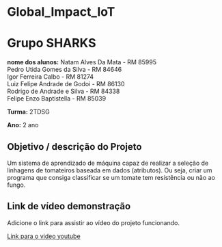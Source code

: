 # Global_Impact_IoT

# Grupo SHARKS

**nome dos alunos:** 
Natam Alves Da Mata - RM 85995 <br>
Pedro Utida Gomes da Silva - RM 84646 <br>
Igor Ferreira Calbo - RM 81274 <br>
Luiz Felipe Andrade de Godoi - RM 86130 <br>
Rodrigo de Andrade e Silva - RM 84338 <br>
Felipe Enzo Baptistella - RM 85039

**Turma:**
2TDSG

**Ano:**
2 ano

## Objetivo / descrição do Projeto

Um sistema de aprendizado de máquina capaz de realizar a seleção de linhagens de tomateiros baseada em dados (atributos). Ou seja, criar um programa que consiga classificar se um tomate tem resistência ou não ao fungo.


## Link de vídeo demonstração

Adicione o link para assistir ao vídeo do projeto funcionando.

[Link para o video youtube](https://www.youtube.com/watch?v=xva71wynxS0)
